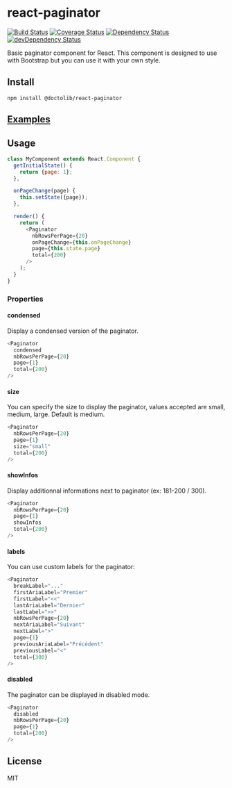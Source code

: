 # react-paginator
[![Build Status](https://travis-ci.org/doctolib/react-paginator.svg?branch=master)](https://travis-ci.org/doctolib/react-paginator)
[![Coverage Status](https://coveralls.io/repos/doctolib/react-paginator/badge.svg?branch=master&service=github)](https://coveralls.io/github/doctolib/react-paginator?branch=master)
[![Dependency Status](https://david-dm.org/doctolib/react-paginator.svg?theme=shields.io)](https://david-dm.org/doctolib/react-paginator)
[![devDependency Status](https://david-dm.org/doctolib/react-paginator/dev-status.svg?theme=shields.io)](https://david-dm.org/doctolib/react-paginator#info=devDependencies)

Basic paginator component for React. This component is designed to use with Bootstrap but you can use it with your own style.

## Install

```
npm install @doctolib/react-paginator
```

## [Examples](http://doctolib.github.io/react-paginator/)

## Usage

```js
class MyComponent extends React.Component {
  getInitialState() {
    return {page: 1};
  },

  onPageChange(page) {
    this.setState({page});
  },

  render() {
    return (
      <Paginator
        nbRowsPerPage={20}
        onPageChange={this.onPageChange}
        page={this.state.page}
        total={200}
      />
    );
  }
}
```

### Properties

#### condensed

Display a condensed version of the paginator.

```js
<Paginator
  condensed
  nbRowsPerPage={20}
  page={1}
  total={200}
/>
```

#### size

You can specify the size to display the paginator, values accepted are small, medium, large. Default is medium.

```js
<Paginator
  nbRowsPerPage={20}
  page={1}
  size="small"
  total={200}
/>
```

#### showInfos

Display additionnal informations next to paginator (ex: 181-200 / 300).

```js
<Paginator
  nbRowsPerPage={20}
  page={1}
  showInfos
  total={200}
/>
```

#### labels

You can use custom labels for the paginator:

```js
<Paginator
  breakLabel="..."
  firstAriaLabel="Premier"
  firstLabel="<<"
  lastAriaLabel="Dernier"
  lastLabel=">>"
  nbRowsPerPage={20}
  nextAriaLabel="Suivant"
  nextLabel=">"
  page={1}
  previousAriaLabel="Précédent"
  previousLabel="<"
  total={300}
/>
```

#### disabled

The paginator can be displayed in disabled mode.

```js
<Paginator
  disabled
  nbRowsPerPage={20}
  page={1}
  total={200}
/>
```

## License

MIT
